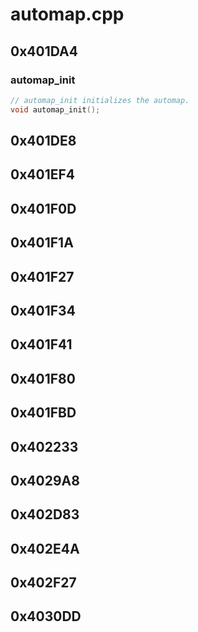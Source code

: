 # automap.cpp

## 0x401DA4

### automap_init

```c
// automap_init initializes the automap.
void automap_init();
```

## 0x401DE8

## 0x401EF4

## 0x401F0D

## 0x401F1A

## 0x401F27

## 0x401F34

## 0x401F41

## 0x401F80

## 0x401FBD

## 0x402233

## 0x4029A8

## 0x402D83

## 0x402E4A

## 0x402F27

## 0x4030DD
